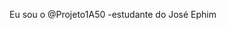 Eu sou o @Projeto1A50
-estudante do José Ephim

<!---
Projeto1A50/Projeto1A50 is a ✨ special ✨ repository because its `README.md` (this file) appears on your GitHub profile.
You can click the Preview link to take a look at your changes.
--->
